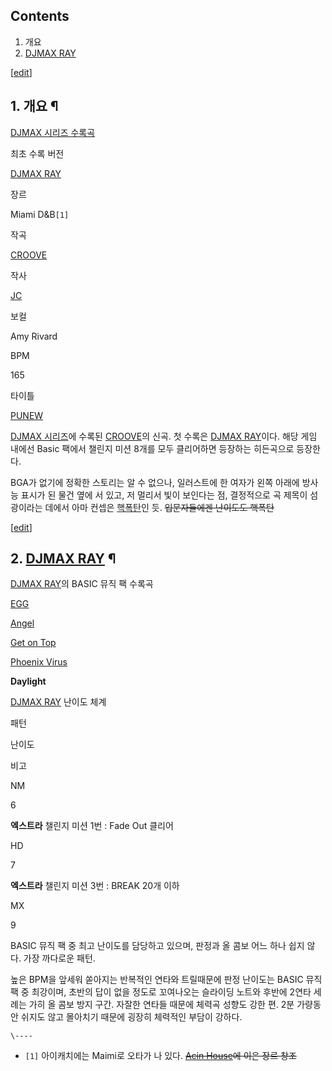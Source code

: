 ## Contents

    

1. 개요 
2. [DJMAX RAY](DJMAX%20RAY.md)

[[edit](http://rigvedawiki.net/r1/wiki.php/Daylight?action=edit&section=1)]

## 1. 개요 ¶

  

[DJMAX 시리즈 수록곡](DJMAX%20%EC%8B%9C%EB%A6%AC%EC%A6%88/%EC%88%98%EB%A1%9D%EA%B3%A1%20%EB%AA%A9%EB%A1%9D.md)

최초 수록 버전

[DJMAX RAY](DJMAX%20RAY.md)

장르

Miami D&B`[1]`

작곡

[CROOVE](CROOVE.md)

작사

[JC](3rd%20Coast.md)

보컬

Amy Rivard

BPM

165

타이틀

[PUNEW](PUNEW.md)

  
[DJMAX 시리즈](DJMAX%20%EC%8B%9C%EB%A6%AC%EC%A6%88.md)에 수록된
[CROOVE](CROOVE.md)의 신곡. 첫 수록은 [DJMAX RAY](DJMAX%20RAY.md)이다. 해당 게임 내에선
Basic 팩에서 챌린지 미션 8개를 모두 클리어하면 등장하는 히든곡으로 등장한다.

  

BGA가 없기에 정확한 스토리는 알 수 없으나, 일러스트에 한 여자가 왼쪽 아래에 방사능 표시가 된 물건 옆에 서 있고, 저 멀리서 빛이
보인다는 점, 결정적으로 곡 제목이 섬광이라는 데에서 아마 컨셉은 [핵폭탄](%ED%95%B5%ED%8F%AD%ED%83%84.md)인
듯. <del>입문자들에겐 난이도도 핵폭탄</del>

[[edit](http://rigvedawiki.net/r1/wiki.php/Daylight?action=edit&section=2)]

## 2. [DJMAX RAY](DJMAX%20RAY.md) ¶

[DJMAX RAY](DJMAX%20RAY.md)의 BASIC 뮤직 팩 수록곡

[EGG](EGG%28DJMAX%29.md)

[Angel](Angel%28DJMAX%29.md)

[Get on Top](Get%20on%20Top.md)

[Phoenix Virus](Phoenix%20Virus.md)

**Daylight**
  

[DJMAX RAY](DJMAX%20RAY.md) 난이도 체계

패턴

난이도

비고

NM

6

**엑스트라** 챌린지 미션 1번 : Fade Out 클리어 

HD

7

**엑스트라** 챌린지 미션 3번 : BREAK 20개 이하 

MX

9

  
  
BASIC 뮤직 팩 중 최고 난이도를 담당하고 있으며, 판정과 올 콤보 어느 하나 쉽지 않다. 가장 까다로운 패턴.

  

높은 BPM을 앞세워 쏟아지는 반복적인 연타와 트릴때문에 판정 난이도는 BASIC 뮤직 팩 중 최강이며, 초반의 답이 없을 정도로 꼬여나오는
슬라이딩 노트와 후반에 2연타 세례는 가히 올 콤보 방지 구간. 자잘한 연타들 때문에 체력곡 성향도 강한 편. 2분 가량동안 쉬지도 않고
몰아치기 때문에 굉장히 체력적인 부담이 강하다.

`\----`

  * `[1]` 아이캐치에는 Maimi로 오타가 나 있다. <del>[Acin House](Sweet%20Shining%20Shooting%20Star.md)에 이은 장르 창조</del>

